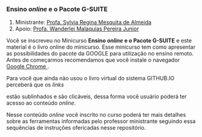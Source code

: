 ### Ensino _online_ e o Pacote **G-SUITE**

1. Ministrante: [Profa. Sylvia Regina Mesquita de Almeida](http://lattes.cnpq.br/1855764480221018)
2. Apoio: [Profa. Wanderlei Malaquias Pereira Junior]( http://lattes.cnpq.br/2268506213083114)

<p align=”Justify”>Você se inscreveu no Minicurso <b>Ensino <i>online</i> e o Pacote G-SUITE</b> e este material é o livro online do minicurso. Esse minicurso tem como apresentar as possibilidades do pacote da GOOGLE para utilização no ensino remoto. Antes de começarmos recomendamos que você instale o navegador <a href="https://www.google.com/intl/pt-BR/chrome/">Google Chrome </a>.</p>

<p align=”Justify”>Para você que ainda não usou o livro virtual do sistema GITHUB.IO perceberá que os <i>links</i></p> estão sublinhados e são clicáveis, dessa forma você usuário poderá ter acesso ao conteúdo <i>online</i>.</p>

<p align=”Justify”></p>Nesse conteúdo <i>online</i> você inscrito no curso poderá ter mais detalhes sobre as ferramentas informadas pelo professor ministrante seguindo essa sequências de instruções ofericadas nesse repositório.</p>


